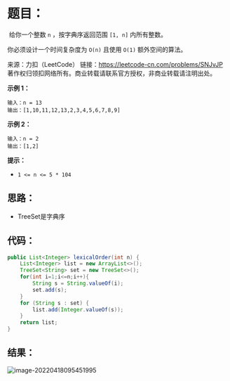 # 题目：

​	给你一个整数 `n` ，按字典序返回范围 `[1, n]` 内所有整数。

你必须设计一个时间复杂度为 `O(n)` 且使用 `O(1)` 额外空间的算法。



来源：力扣（LeetCode） 链接：https://leetcode-cn.com/problems/SNJvJP 著作权归领扣网络所有。商业转载请联系官方授权，非商业转载请注明出处。

<!--more-->

**示例 1：**

```
输入：n = 13
输出：[1,10,11,12,13,2,3,4,5,6,7,8,9]
```

**示例 2：**

```
输入：n = 2
输出：[1,2]
```

**提示：**

- `1 <= n <= 5 * 104`

## 思路：

- TreeSet是字典序

## 代码：

```java
public List<Integer> lexicalOrder(int n) {
    List<Integer> list = new ArrayList<>();
    TreeSet<String> set = new TreeSet<>();
    for(int i=1;i<=n;i++){
        String s = String.valueOf(i);
        set.add(s);
    }
    for (String s : set) {
        list.add(Integer.valueOf(s));
    }
    return list;
}
```

## 结果：

![image-20220418095451995](https://misteryliu.oss-cn-beijing.aliyuncs.com/image/image-20220418095451995.png)